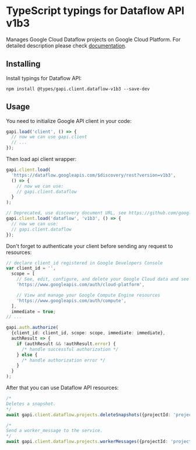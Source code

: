 # TypeScript typings for Dataflow API v1b3

Manages Google Cloud Dataflow projects on Google Cloud Platform.
For detailed description please check [documentation](https://cloud.google.com/dataflow).

## Installing

Install typings for Dataflow API:

```
npm install @types/gapi.client.dataflow-v1b3 --save-dev
```

## Usage

You need to initialize Google API client in your code:

```typescript
gapi.load('client', () => {
  // now we can use gapi.client
  // ...
});
```

Then load api client wrapper:

```typescript
gapi.client.load(
  'https://dataflow.googleapis.com/$discovery/rest?version=v1b3',
  () => {
    // now we can use:
    // gapi.client.dataflow
  }
);
```

```typescript
// Deprecated, use discovery document URL, see https://github.com/google/google-api-javascript-client/blob/master/docs/reference.md#----gapiclientloadname----version----callback--
gapi.client.load('dataflow', 'v1b3', () => {
  // now we can use:
  // gapi.client.dataflow
});
```

Don't forget to authenticate your client before sending any request to resources:

```typescript
// declare client_id registered in Google Developers Console
var client_id = '',
  scope = [
    // See, edit, configure, and delete your Google Cloud data and see the email address for your Google Account.
    'https://www.googleapis.com/auth/cloud-platform',

    // View and manage your Google Compute Engine resources
    'https://www.googleapis.com/auth/compute',
  ],
  immediate = true;
// ...

gapi.auth.authorize(
  {client_id: client_id, scope: scope, immediate: immediate},
  authResult => {
    if (authResult && !authResult.error) {
      /* handle successful authorization */
    } else {
      /* handle authorization error */
    }
  }
);
```

After that you can use Dataflow API resources: <!-- TODO: make this work for multiple namespaces -->

```typescript
/*
Deletes a snapshot.
*/
await gapi.client.dataflow.projects.deleteSnapshots({projectId: 'projectId'});

/*
Send a worker_message to the service.
*/
await gapi.client.dataflow.projects.workerMessages({projectId: 'projectId'});
```

